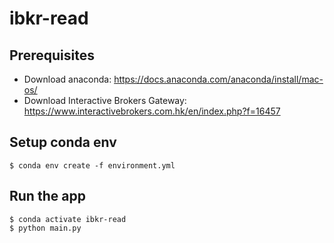 # ibkr-read

## Prerequisites

- Download anaconda: https://docs.anaconda.com/anaconda/install/mac-os/
- Download Interactive Brokers Gateway: https://www.interactivebrokers.com.hk/en/index.php?f=16457

## Setup conda env

```$ conda env create -f environment.yml```

## Run the app

```
$ conda activate ibkr-read
$ python main.py
```
